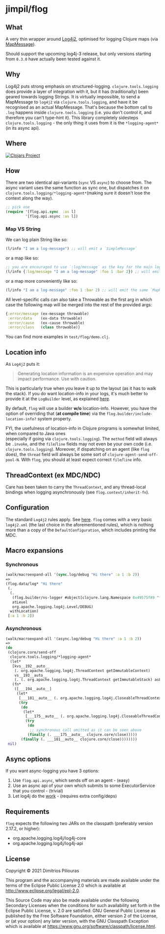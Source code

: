 # jimpil/flog

## What

A very thin wrapper around [Log4j2](https://logging.apache.org/log4j/2.x/index.html),
optimised for logging Clojure maps (via [MapMessage](https://logging.apache.org/log4j/2.x/manual/messages.html)).

Should support the upcoming log4j-3 release, but only versions starting from `0.3.0` have actually been tested against it. 

## Why
Log4j2 puts strong emphasis on structured-logging. `clojure.tools.logging` does provide a layer of integration with it, 
but it has (traditionally) been geared towards logging Strings. It is virtually impossible, to send a MapMessage to 
`log4j2` via `clojure.tools.logging`, and have it be recognised as an actual MapMessage. That's because the bottom call 
to `.log` happens inside `clojure.tools.logging` (i.e. you don't control it, and therefore you can't type-hint it). 
This library completely sidesteps `clojure.tools.logging` - the only thing it uses from it is the `*logging-agent*` 
(in its async api).

## Where

[![Clojars Project](https://clojars.org/com.github.jimpil/flog/latest-version.svg)](https://clojars.org/com.github.jimpil/flog)

## How
There are two identical api-variants (`sync` VS `async`) to choose from. The async variant uses the same function as sync one,
but dispatches it on `clojure.tools.logging/*logging-agent*`(making sure it doesn't lose the context along the way).

```clj
;; pick one
(require '[flog.api.sync  :as l]
         '[flog.api.async :as l])
```

### Map VS String
We can log plain String like so:
```clj
(l/info "I am a log-message") ;; will emit a `SimpleMessage`
```
or a map like so:
```clj
;; you are encouraged to use `:log/message` as the key for the main log-message 
(l/info {:log/message "I am a log-message" :foo 1 :bar 2}) ;; will emit a `MapMessage`
```
or a map more conveniently like so:
```clj
(l/info "I am a log-message" :foo 1 :bar 2) ;; will emit the same `MapMessage` as above
```

All level-specific calls can also take a Throwable as the first arg in which case the following map will be merged 
into the rest of the provided args:

```clj
{:error/message (ex-message throwable)
 :error/data    (ex-data throwable)
 :error/cause   (ex-cause throwable)
 :error/class   (class throwable)}
```

You can find more examples in `test/flog/demo.clj`.

## Location info
As `Log4j2` puts it:
> Generating location information is an expensive operation and may impact performance. Use with caution.

This is particularly true when you leave it up to the layout (as it has to walk the stack).
If you do want location-info in your logs, it's much better to provide it at the `LogBuilder` level,
as explained [here](https://logging.apache.org/log4j/2.x/manual/logbuilder.html).

By default, `flog` will use a builder **w/o** location-info. However, you have the option of overriding that
(**at compile time**) via the `flog.builder/include-location-info?` system property.

FYI, the usefulness of location-info in Clojure programs is somewhat limited, when compared to Java ones  
(especially if going via `clojure.tools.logging`).
The `method` field will always be `.invoke`, and the `file`/`line` fields may not even be your own code
(i.e. `clojure.tools.logging`). Moreover, if dispatching on an agent (like `flog` does), the `thread` field
will always be some sort of `clojure-agent-send-off-pool-N`. With `flog`, you should at least expect correct
`file`/`line` info.

## ThreadContext (ex MDC/NDC)
Care has been taken to carry the `ThreadContext`, and any thread-local bindings when logging asynchronously
(see `flog.context/inherit-fn`).

## Configuration
The standard `Log4j2` rules apply. See [here](https://logging.apache.org/log4j/2.x/manual/configuration.html).
`flog` comes with a very basic `log4j2.xml` (the last choice in the aforementioned rules),
which is nothing more than a copy of the `DefaultConfiguration`, which includes printing the MDC.

## Macro expansions

### Synchronous

```clj
(walk/macroexpand-all '(sync.log/debug "Hi there" :a 1 :b 2))
=>
(flog.data/log* "Hi there"
 (.
  (.
   (flog.builder/ns-logger #object[clojure.lang.Namespace 0x49575f89 "flog.demo"])
   atLevel
   org.apache.logging.log4j.Level/DEBUG)
  withLocation)
 [:a 1 :b 2])
```
### Asynchronous

```clj
(walk/macroexpand-all '(async.log/debug "Hi there" :a 1 :b 2))
=>
(do
 (clojure.core/send-off
  clojure.tools.logging/*logging-agent*
  (let*
   [kvs__192__auto__
    (. org.apache.logging.log4j.ThreadContext getImmutableContext)
    vs__193__auto__
    (. (. org.apache.logging.log4j.ThreadContext getImmutableStack) asList)]
   (fn*
    ([___194__auto__]
     (let*
      [___181__auto__ (. org.apache.logging.log4j.CloseableThreadContext putAll kvs__192__auto__)]
      (try
       (do
        (let*
         [___175__auto__ (. org.apache.logging.log4j.CloseableThreadContext pushAll vs__193__auto__)]
         (try
          (do
           ;; synchronous call omitted as it can be seen above
          (finally (. ___175__auto__ clojure.core/close)))))
       (finally (. ___181__auto__ clojure.core/close))))))))
 nil)
```

## Async options
If you want async-logging you have 3 options:

1. Use `flog.api.async`, which sends off on an agent - (easy)
2. Use an async api of your own which submits to some ExecutorService that you control - (trivial) 
3. Let log4j do the [work](https://logging.apache.org/log4j/2.x/manual/async.html) - (requires extra config/deps)

## Requirements
`flog` expects the following two JARs on the classpath (preferably version 2.17.2, or higher):
- org.apache.logging.log4j/log4j-core
- org.apache.logging.log4j/log4j-api

## License

Copyright © 2021 Dimitrios Piliouras

This program and the accompanying materials are made available under the
terms of the Eclipse Public License 2.0 which is available at
http://www.eclipse.org/legal/epl-2.0.

This Source Code may also be made available under the following Secondary
Licenses when the conditions for such availability set forth in the Eclipse
Public License, v. 2.0 are satisfied: GNU General Public License as published by
the Free Software Foundation, either version 2 of the License, or (at your
option) any later version, with the GNU Classpath Exception which is available
at https://www.gnu.org/software/classpath/license.html.
